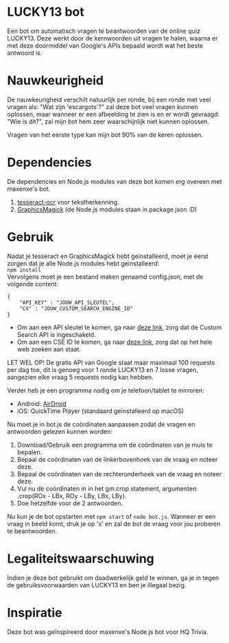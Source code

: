 # LUCKY13 bot

Een bot om automatisch vragen te beantwoorden van de online quiz LUCKY13. 
Deze werkt door de kernwoorden uit vragen te halen, waarna er met deze doormiddel van Google's APIs bepaald wordt wat het beste antwoord is. 

# Nauwkeurigheid

De nauwkeurigheid verschilt natuurlijk per ronde, bij een ronde met veel vragen als: "Wat zijn 'escargots'?" zal deze bot veel vragen kunnen oplossen, maar wanneer er een afbeelding te zien is en er wordt gevraagd: "Wie is dit?", zal mijn bot hem zeer waarschijnlijk niet kunnen oplossen.

Vragen van het eerste type kan mijn bot 90% van de keren oplossen.

# Dependencies

De dependencies en Node.js modules van deze bot komen erg overeen met maxenxe's bot.

1. [tesseract-ocr](https://github.com/tesseract-ocr/tesseract) voor tekstherkenning.
2. [GraphicsMagick](http://www.graphicsmagick.org/)
(de Node.js modules staan in package.json :D)

# Gebruik

Nadat je tesseract en GraphicsMagick hebt geïnstalleerd, moet je eerst zorgen dat je alle Node.js modules hebt geïnstalleerd: <br>
    `npm install` <br>
Vervolgens moet je een bestand maken genaamd config.json, met de volgende content:
```
{
    "API_KEY" : "JOUW_API_SLEUTEL",
    "CX" : "JOUW_CUSTOM_SEARCH_ENGINE_ID"
}
```
* Om aan een API sleutel te komen, ga naar [deze link](https://console.cloud.google.com/apis/), zorg dat de Custom Search API is ingeschakeld.
* Om aan een CSE ID te komen, ga naar [deze link](https://cse.google.com/), zorg dat op het hele web zoeken aan staat.

LET WEL OP! De gratis API van Google staat maar maximaal 100 requests per dag toe, dit is genoeg voor 1 ronde LUCKY13 en 7 losse vragen, aangezien elke vraag 5 requests nodig kan hebben.

Verder heb je een programma nodig om je telefoon/tablet te mirroren:
* Android: [AirDroid](https://www.airdroid.com/)
* iOS: QuickTime Player (standaard geïnstalleerd op macOS)

Nu moet je in bot.js de coördinaten aanpassen zodat de vragen en antwoorden gelezen kunnen worden:
1. Download/Gebruik een programma om de coördinaten van je muis te bepalen.
2. Bepaal de coördinaten van de linkerbovenhoek van de vraag en noteer deze.
3. Bepaal de coördinaten van de rechteronderhoek van de vraag en noteer deze.
4. Vul nu de coördinaten in in het gm.crop statement, argumenten: .crop(ROx - LBx, ROy - LBy, LBx, LBy).
5. Doe hetzelfde voor de 2 antwoorden.

Nu kun je de bot opstarten met `npm start` of `node bot.js`.
Wanneer er een vraag in beeld komt, druk je op 's' en zal de bot de vraag voor jou proberen te beantwoorden.


# Legaliteitswaarschuwing

Indien je deze bot gebruikt om daadwerkelijk geld te winnen, ga je in tegen de gebruiksvoorwaarden van LUCKY13 en ben je illegaal bezig.

# Inspiratie

Deze bot was geïnspireerd door maxenxe's Node.js bot voor HQ Trivia.